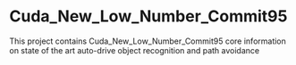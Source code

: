 # Cuda_New_Low_Number_Commit95
This project contains Cuda_New_Low_Number_Commit95 core information on state of the art auto-drive object recognition and path avoidance
